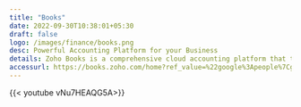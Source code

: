 ```yaml
---
title: "Books"
date: 2022-09-30T10:38:01+05:30
draft: false
logo: /images/finance/books.png
desc: Powerful Accounting Platform for your Business
details: Zoho Books is a comprehensive cloud accounting platform that takes care of your business finance. From core accounting, stock tracking, bank reconciliation, and managing projects, to automating workflows, and keeping your business GST compliant, Zoho Books does it all and more.
accessurl: https://books.zoho.com/home?ref_value=%22google%3Apeople%7Cgoogle%3Abooks%7Cgoogle%3Abooks%22%2C%22https%3A%2F%2Fwww.zoho.com%2Fin%2Fbooks%2F%22%2C%22699c9cd4-c078-438a-878e-e6c3f778c1fa_c87%22%2CDesktop%2Chttps%3A%2F%2Fwww.zoho.com%2Fin%2Fbooks%2F
---
```


{{< youtube vNu7HEAQG5A>}}
